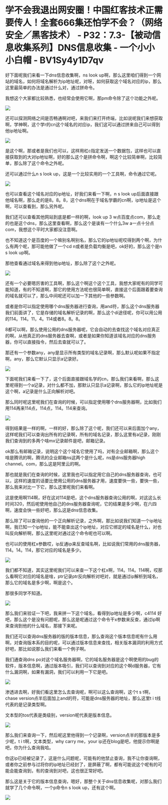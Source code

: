 # 学不会我退出网安圈！中国红客技术正需要传人！全套666集还怕学不会？（网络安全／黑客技术） - P32：7.3-【被动信息收集系列】DNS信息收集 - 一个小小小白帽 - BV1Sy4y1D7qv

好下面呢我们来看一下dns信息收集啊，ns look up啊，那么这里咱们得到一个网站的域名，如何将域名解析为ip地址呢，对呀，如何获取这个域名对应的ip，那么这里最简单的办法是通过什么对，通过拼命令。

我想这个大家都比较熟悉，也经常会使用它啊，那pm命令除了这个功能之外呢。

![](img/ce2f006b29b6aa83dc3e144792e90a86_1.png)

还可以探测网络之间是否畅通啊对吧，来我们来打开终端，比如说呢我们来想获取啊，学神啊，这个学r的cn这个域名的对应ip，我们这可以通过拼来自己可以得到他ip地址啊。



![](img/ce2f006b29b6aa83dc3e144792e90a86_3.png)

是这个啊，那或者是我们也可以，这样用杠c指定发送一个数据包，这样也可以直接获取到的大对ip地址啊，好的那么这个是拼命令啊，啊这个比较简单啊，比较简单，那么除了这个命令之外呢。

还可以通过什么n s look up，这是一个比较实用的一个工具啊，命令通过它呢。

![](img/ce2f006b29b6aa83dc3e144792e90a86_5.png)

也可以查看这个域名对应的ip地址，好我们来看一下啊，n s look up后面直接跟他域名啊，那么走的是8。8。8，这个dns啊在于域名学霸的cn啊，ip地址是这个啊，可以查看到，那么另外呢。

我们还可以查看其他网站到底是都一样的啊，look up 3 w点百度点com，那么走的也是这个dns，那么这里查看啊，那么这个是诶有一个什么3w a一点十分点com，我想这个平时大家都没注意啊。

也不知道这个是百度的一个嘛别名啊别名，那么它的ip地址呢哎得到两个啊，为什么有两个呢，那可能他做了一个cd n或者是负载均衡是吧，ok好的，那么这个是n s look up啊。

那他查看通过域名来得到他ip地址，那么除了这个之外呢。

![](img/ce2f006b29b6aa83dc3e144792e90a86_7.png)

还有一个必要嗯厉害的工具啊，那么这个啊这个这个工具，我想大家呢有的同学可能知道，有的不知道啊，那它的使用方法呢也很简单啊，直接这个后面跟着要查询的域名就可以了，那么中间呢还可以加一下其他的一些参数啊。

或者是你可以指定使用哪个dns服务器进行查询，用and符，那么这个dns服务器我们前面讲了，它是存储的域名解析记录的啊，那么这个di途径呢，你可以用公用的114。114。11，4。114或者8。8。8。

8都可以啊，那么使用公用的dns服务器呢，它会自动的去查找这个域名对应真正的啊，从他真正的dns服务器去查啊，或者是如果你知道该域名对应的dns服务器，你可以直接指令，然后去查就可以了。

那还有一个参数any，any是显示所有类型的域名记录啊，那么默认呢如果不指定啊，any，那么它默认只显示a记录好。



![](img/ce2f006b29b6aa83dc3e144792e90a86_9.png)

下面呢我们来看一下了，这个后面直接跟域名学的cn，那么我们来看啊，那么这里呢得到一个a记录，对什么都不加，那默认只显示a记录啊，那么它的ip地址呢是这个啊，a记录是什么正向解析对吧。

那么同时呢这里呢我们在查询的时候，可以指定使用哪个dns服务器啊，比如我们用114再来114点，114点，114。114来查询。



![](img/ce2f006b29b6aa83dc3e144792e90a86_11.png)

得到结果是一样的啊，一样的好，那么除了这个呢，我们还可以来后面加个any，这样呢我们可以查询出所有的记录啊，所有的域名记录，那么这里有a记录，刚刚我们查询到的多两个啥mx记录邮件是吧，邮箱记录。

ok那么有邮箱记录，说明这个这个域名它使用了吗，对有企业邮箱啊，那么这个啥是腾讯的啊，腾讯的企业邮箱ns这两个是什么呢，ns是dns服务器high channel。com，那么这是阿里云的啊。

那也就是我们在查询的时候，这里我也可以指定用它自己的dns服务器查询，也可以，这样的速度的话要比使用公用的dns服务器才用，速度要快一些，要快一些，那么我来对比一下它，那么这里呢我们来看啊。

这是使用啊114啊，好在这对114是吧，这个dns服务器查询公用的啊，对这这么长时间320，然后呢使用他自己的dns服务器查询呢，它的结果是多少啊，在六四啊，速度会快一些好吧，那么这是dns信息收集。

那么除了可以查询他的一个正向解析记录，之外啊，那比如说我们知道一个ip地址啊，我已知一个ip地址，能不能查出这个ip地址，对应它绑定的域名是什么，对也叫反向解析啊，那么这里呢对通过这个命令呢也可以啊。

也可以的使用杠x参数哎，ip反通ip来反查域名啊，比如说我们常用的dns服务器，114。14。114，那它对应的域名是多少。



![](img/ce2f006b29b6aa83dc3e144792e90a86_13.png)

我们都不知道，其实这里呢我们可以来查一下这个杠x啊，114。114。114啊，哎那么看啊它对应的域名是啥，ptr记录ptr反向解析对吧对，就是通过ip解析到域名，那么它的域名是多少啊，啊是这个。

那很多同学不知道。

![](img/ce2f006b29b6aa83dc3e144792e90a86_15.png)

那么我们来验证一下吧，我来拼一下这个域名，看得到ip地址是多少啊，c4114 好吧，那么这个是没有问题呢，那么这是呢通过这个命令干x参数来反查，通过ip啊来查询到他的什么域名，那接下来呢。

我们还可以查询dns服务器的版的版本信息，那么查询这个版本信息呢有什么用啊，对查询版本系的目的呢，可以通过版本信息来查找，相关版本漏洞的利用方式好吧，那比如说那么我们来看一个例子啊。

我们通查询dns po对这个域名服务器啊，它的域名服务器是这个啊使用的bug的软件，版本信息啊，通过版本吸引，我们可以查询到对应的这个啊d服务器，它有什么漏洞啊，如果有漏洞，我们可以利用一下它是吧。



![](img/ce2f006b29b6aa83dc3e144792e90a86_17.png)

渗透进去啊，好我们看这里怎么去查询呢，啊可以这么查询啊，这个t s t啊，chase version点半后面加上and的符，可能是dns服务器的地址，那么这里t i t线代表的是记录类型啊。

文本型的tos代表是类级别，version呢代表是版本信息。

![](img/ce2f006b29b6aa83dc3e144792e90a86_19.png)

那么我们来查询一下，然后呢这里他得到一个记录啊，version点半的那版本是多少呢，t i t啊，文本类型，why carry me，your ip还在blog是吧，他提示你啊是吧，你为什么查询我哈。

你这ip已经被记录了，这是什么问题呢，可能有的他禁止查询，我不让你查询啊，或者你之前参与过将你的ip地址已经封了，是屏蔽了啊，都有可能说这个呢有的可能会能查询到，有的查询到对吧，这也很正常好吧。

那么这是关于它的版本信息查询，嗯好，那整个关于dns信息收集呢，对那么我们就学了几个命令啊，一个p命令n s look up，还有这个啊。



![](img/ce2f006b29b6aa83dc3e144792e90a86_21.png)